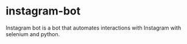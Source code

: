 # instagram-bot

Instagram bot is a bot that automates interactions with Instagram with selenium and python.
